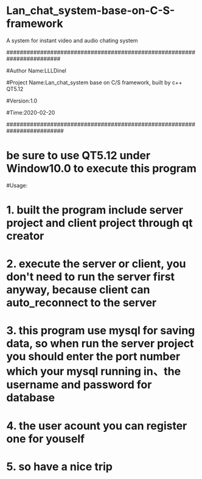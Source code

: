 # Lan_chat_system-base-on-C-S-framework
A system for instant video and audio chating system

########################################################################

#Author Name:LLLDinel

#Project Name:Lan_chat_system base on C/S framework, built by c++ QT5.12

#Version:1.0

#Time:2020-02-20

######################################################################### 

# be sure to use QT5.12 under Window10.0 to execute this program


#Usage:

# 1. built the program include server project and client project through qt creator 

# 2. execute the server or client, you don't need to run the server first anyway, because client can auto_reconnect to the server

# 3. this program use mysql for saving data, so when run the server project you should enter the port number which your mysql running in、the username and password for database 

# 4. the user acount you can register one for youself
 
# 5. so have a nice trip 

